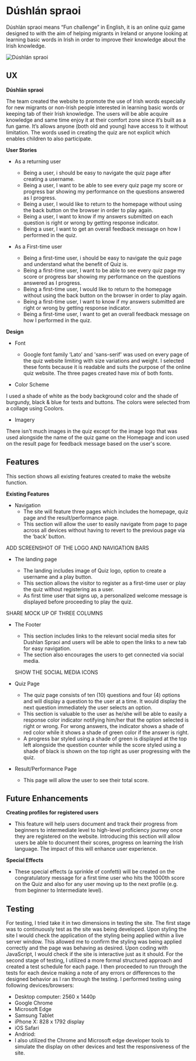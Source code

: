 # Dúshlán spraoi
Dúshlán spraoi means “Fun challenge” in English, it is an online quiz game designed to with the aim of helping migrants in Ireland or anyone looking at learning basic words in Irish in order to improve their knowledge about the Irish knowledge. 

![Dúshlán spraoi](https://rh-devs.github.io/Dushlan-spraoi//blob/main/assets/images/Dushlannn.png)

## UX
__Dúshlán spraoi__

The team created the website to promote the use of Irish words especially for new migrants or non-Irish people interested in learning basic words or keeping tab of their Irish knowledge. The users will be able acquire knowledge and same time enjoy it at their comfort zone since it’s built as a fun game. It’s allows anyone (both old and young) have access to it without limitation. The words used in creating the quiz are not explicit which enables children to also participate.

**User Stories**

* As a returning user
  * Being a user, i should be easy to navigate the quiz page after creating a username.
  * Being a user, I want to be able to see every quiz page my score or progress bar showing my performance on the questions   answered as I progress.
  *	Being a user, I would like to return to the homepage without using the back button on the browser in order to play again.
  *	Being a user, I want to know if my answers submitted on each question is right or wrong by getting response indicator.
  * Being a user, I want to get an overall feedback message on how I performed in the quiz. 

* As a First-time user

  *	Being a first-time user, i should be easy to navigate the quiz page and understand what the benefit of Quiz is.
  *	Being a first-time user, I want to be able to see every quiz page my score or progress bar showing my performance on the questions answered as I progress.
  * Being a first-time user, I would like to return to the homepage without using the back button on the browser in order to play again.
  * Being a first-time user, I want to know if my answers submitted are right or wrong by getting response indicator. 
  * Being a first-time user, I want to get an overall feedback message on how I performed in the quiz.

__Design__

* Font

  * Google font family ‘Lato’ and 'sans-serif' was used on every page of the quiz website limiting with size variations and weight. I selected these fonts because it is readable and suits the purpose of the online quiz website. The three pages created have mix of both fonts. 

 * Color Scheme

I used a shade of white as the body background color and the shade of burgundy, black & blue for texts and buttons. The colors were selected from a collage using Coolors.

 * Imagery

There isn't much images in the quiz except for the image logo that was used alongside the name of the quiz game on the Homepage and icon used on the result page for feedback message based on the user's score.

## Features
 This section shows all existing features created to make the website function.

__Existing Features__

* Navigation
  * The site will feature three pages which includes the homepage, quiz page and the result/performance page. 
  * This section will allow the user to easily navigate from page to page across all devices without having to revert to the previous page via the ‘back’ button.
 

ADD SCREENSHOT OF THE LOGO AND NAVIGATION BARS
* The landing page

  * The landing includes image of Quiz logo, option to create a username and a play button.
  * This section allows the visitor to register as a first-time user or play the quiz    without registering as a user.
  * As first time user that signs up, a personalized welcome message is displayed before proceeding to play the quiz.

SHARE MOCK UP OF THREE COLUMNS

* The Footer

  * This section includes links to the relevant social media sites for Dushlan Spraoi and users will be able to open the links to a new tab for easy navigation.
  * The section also encourages the users to get connected via social media.

   SHOW THE SOCIAL MEDIA ICONS

* Quiz Page

  * The quiz page consists of ten (10) questions and four (4) options and will display a question to the user at a time. It would display the next question immediately the user selects an option.
  * This section is valuable to the user as he/she will be able to easily a response color indicator notifying him/her that the option selected is right or wrong. For wrong answers, the indicator shows a shade of red color while it shows a shade of green color if the answer is right.
  * A progress bar styled using a shade of green is displayed at the top left alongside the question counter while the score styled using a shade of black is shown on the top right as user progressing with the quiz.

* Result/Performance Page

   * This page will allow the user to see their total score. 

## Future Enhancements

__Creating profiles for registered users__

* This feature will help users document and track their progress from beginners to intermediate level to high-level proficiency journey once they are registered on the website. Introducing this section will allow users be able to document their scores, progress on learning the Irish language. The impact of this will enhance user experience.

__Special Effects__

* These special effects (a sprinkle of confetti) will be created on the congratulatory message for a first time user who hits the 1000th score on the Quiz and also for any user moving up to the next profile (e.g. from beginner to Intermediate level).

## Testing

For testing, I tried take it in two dimensions in testing the site. The first stage was to continuously test as the site was being developed. Upon styling the site I would check the application of the styling being applied within a live server window. This allowed me to confirm the styling was being applied correctly and the page was behaving as desired. Upon coding with JavaScript, I would check if the site is interactive just as it should.
For the second stage of testing, I utilized a more formal structured approach and created a test schedule for each page. I then proceeded to run through the tests for each device making a note of any errors or differences to the designed behavior as I ran through the testing.
I performed testing using following devices/browsers:

* Desktop computer: 2560 x 1440p
 * Google Chrome
 * Microsoft Edge
*	Samsung Tablet
*	iPhone X: 828 x 1792 display
 * iOS Safari
* Andriod: 
* I also utilized the Chrome and Microsoft edge developer tools to simulate the display on other devices and test the responsiveness of the site.


